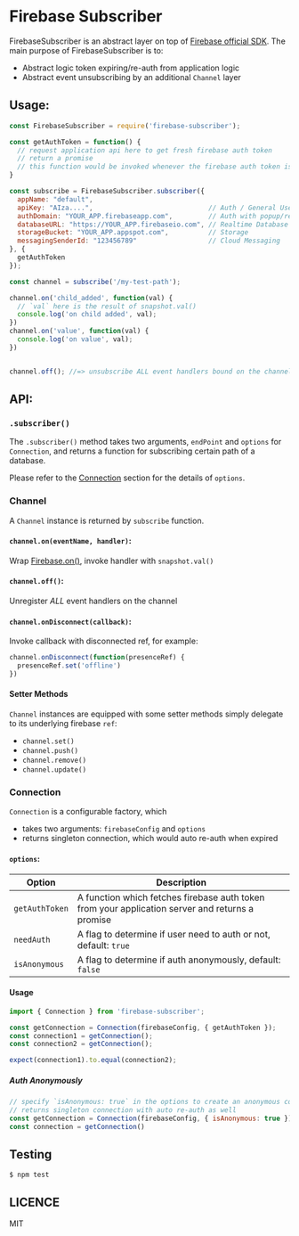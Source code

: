 # Firebase Subscriber

FirebaseSubscriber is an abstract layer on top of [Firebase official SDK](https://www.firebase.com/docs/web/api/).
The main purpose of FirebaseSubscriber is to:

- Abstract logic token expiring/re-auth from application logic
- Abstract event unsubscribing by an additional `Channel` layer


## Usage:

```javascript
const FirebaseSubscriber = require('firebase-subscriber');

const getAuthToken = function() {
  // request application api here to get fresh firebase auth token
  // return a promise
  // this function would be invoked whenever the firebase auth token is expired
}

const subscribe = FirebaseSubscriber.subscriber({
  appName: "default",
  apiKey: "AIza....",                             // Auth / General Use
  authDomain: "YOUR_APP.firebaseapp.com",         // Auth with popup/redirect
  databaseURL: "https://YOUR_APP.firebaseio.com", // Realtime Database
  storageBucket: "YOUR_APP.appspot.com",          // Storage
  messagingSenderId: "123456789"                  // Cloud Messaging
}, {
  getAuthToken
});

const channel = subscribe('/my-test-path');

channel.on('child_added', function(val) {
  // `val` here is the result of snapshot.val()
  console.log('on child added', val);
})
channel.on('value', function(val) {
  console.log('on value', val);
})


channel.off(); //=> unsubscribe ALL event handlers bound on the channel
```

## API:

### `.subscriber()`

The `.subscriber()` method takes two arguments, `endPoint` and `options` for `Connection`, and returns a function for subscribing certain path of a database.

Please refer to the [Connection](#connection) section for the details of `options`.

### Channel

A `Channel` instance is returned by `subscribe` function.

#### `channel.on(eventName, handler)`:

Wrap [Firebase.on()](https://www.firebase.com/docs/web/api/query/on.html),
invoke handler with `snapshot.val()`

#### `channel.off()`:

Unregister *ALL* event handlers on the channel

#### `channel.onDisconnect(callback)`:

Invoke callback with disconnected ref, for example:

```javascript
channel.onDisconnect(function(presenceRef) {
  presenceRef.set('offline')
})
```

#### Setter Methods

`Channel` instances are equipped with some setter methods simply delegate to its underlying firebase `ref`:

- `channel.set()`
- `channel.push()`
- `channel.remove()`
- `channel.update()`

### Connection

`Connection` is a configurable factory, which

  - takes two arguments: `firebaseConfig` and `options`
  - returns singleton connection, which would auto re-auth when expired

#### `options`:

| Option | Description |
| --- | --- |
| `getAuthToken` | A function which fetches firebase auth token from your application server and returns a promise |
| `needAuth` | A flag to determine if user need to auth or not, default: `true` |
| `isAnonymous` | A flag to determine if auth anonymously, default: `false` |

#### Usage

```javascript
import { Connection } from 'firebase-subscriber';

const getConnection = Connection(firebaseConfig, { getAuthToken });
const connection1 = getConnection();
const connection2 = getConnection();

expect(connection1).to.equal(connection2);
```

##### Auth Anonymously

```javascript
// specify `isAnonymous: true` in the options to create an anonymous connection
// returns singleton connection with auto re-auth as well
const getConnection = Connection(firebaseConfig, { isAnonymous: true });
const connection = getConnection()
```

## Testing

`$ npm test`

## LICENCE

MIT
